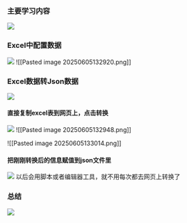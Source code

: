### 主要学习内容
![](https://linwentao785293209.github.io/images/%E6%95%B0%E6%8D%AE%E5%AD%98%E5%82%A8/%E6%95%B0%E6%8D%AE%E6%8C%81%E4%B9%85%E5%8C%96/Unity/05.Json%E5%9F%BA%E7%A1%80%E7%9F%A5%E8%AF%86/3.Json%E6%96%87%E4%BB%B6%E6%A0%BC%E5%BC%8F-Excel%E8%BD%ACJson/2.png)

### Excel中配置数据
![](https://linwentao785293209.github.io/images/%E6%95%B0%E6%8D%AE%E5%AD%98%E5%82%A8/%E6%95%B0%E6%8D%AE%E6%8C%81%E4%B9%85%E5%8C%96/Unity/05.Json%E5%9F%BA%E7%A1%80%E7%9F%A5%E8%AF%86/3.Json%E6%96%87%E4%BB%B6%E6%A0%BC%E5%BC%8F-Excel%E8%BD%ACJson/3.png)
![[Pasted image 20250605132920.png]]

### Excel数据转Json数据
![](https://linwentao785293209.github.io/images/%E6%95%B0%E6%8D%AE%E5%AD%98%E5%82%A8/%E6%95%B0%E6%8D%AE%E6%8C%81%E4%B9%85%E5%8C%96/Unity/05.Json%E5%9F%BA%E7%A1%80%E7%9F%A5%E8%AF%86/3.Json%E6%96%87%E4%BB%B6%E6%A0%BC%E5%BC%8F-Excel%E8%BD%ACJson/5.png)

#### 直接复制excel表到网页上，点击转换
![](https://linwentao785293209.github.io/images/%E6%95%B0%E6%8D%AE%E5%AD%98%E5%82%A8/%E6%95%B0%E6%8D%AE%E6%8C%81%E4%B9%85%E5%8C%96/Unity/05.Json%E5%9F%BA%E7%A1%80%E7%9F%A5%E8%AF%86/3.Json%E6%96%87%E4%BB%B6%E6%A0%BC%E5%BC%8F-Excel%E8%BD%ACJson/6.png)
![[Pasted image 20250605132948.png]]

![[Pasted image 20250605133014.png]]

#### 把刚刚转换后的信息赋值到json文件里
![](https://linwentao785293209.github.io/images/%E6%95%B0%E6%8D%AE%E5%AD%98%E5%82%A8/%E6%95%B0%E6%8D%AE%E6%8C%81%E4%B9%85%E5%8C%96/Unity/05.Json%E5%9F%BA%E7%A1%80%E7%9F%A5%E8%AF%86/3.Json%E6%96%87%E4%BB%B6%E6%A0%BC%E5%BC%8F-Excel%E8%BD%ACJson/9.png)
以后会用脚本或者编辑器工具，就不用每次都去网页上转换了

### 总结
![](https://linwentao785293209.github.io/images/%E6%95%B0%E6%8D%AE%E5%AD%98%E5%82%A8/%E6%95%B0%E6%8D%AE%E6%8C%81%E4%B9%85%E5%8C%96/Unity/05.Json%E5%9F%BA%E7%A1%80%E7%9F%A5%E8%AF%86/3.Json%E6%96%87%E4%BB%B6%E6%A0%BC%E5%BC%8F-Excel%E8%BD%ACJson/10.png)